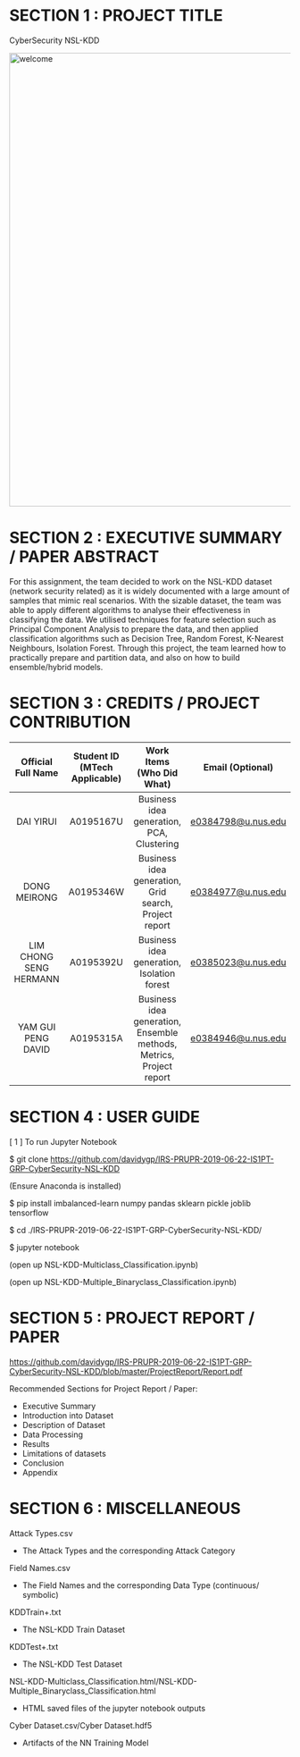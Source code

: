 # SECTION 1 : PROJECT TITLE
CyberSecurity NSL-KDD

<img width="812" alt="welcome" src="https://user-images.githubusercontent.com/31118924/65891611-66949c80-e3d7-11e9-86b5-91252ed57ed8.PNG">

# SECTION 2 : EXECUTIVE SUMMARY / PAPER ABSTRACT
For this assignment, the team decided to work on the NSL-KDD dataset (network security related) as it is widely documented with a large amount of samples that mimic real scenarios. With the sizable dataset, the team was able to apply different algorithms to analyse their effectiveness in classifying the data. We utilised techniques for feature selection such as Principal Component Analysis to prepare the data, and then applied classification algorithms such as Decision Tree, Random Forest, K-Nearest Neighbours, Isolation Forest. Through this project, the team learned how to practically prepare and partition data, and also on how to build ensemble/hybrid models.

# SECTION 3 : CREDITS / PROJECT CONTRIBUTION
| Official Full Name | Student ID (MTech Applicable)| Work Items (Who Did What) | Email (Optional) |
| :---: | :---: | :---: | :---: |
| DAI YIRUI | A0195167U | Business idea generation, PCA, Clustering | e0384798@u.nus.edu |
| DONG MEIRONG | A0195346W | Business idea generation, Grid search, Project report | e0384977@u.nus.edu |
| LIM CHONG SENG HERMANN | A0195392U	| Business idea generation, Isolation forest	| e0385023@u.nus.edu |
| YAM GUI PENG DAVID | A0195315A	| Business idea generation, Ensemble methods, Metrics, Project report | e0384946@u.nus.edu |


# SECTION 4 : USER GUIDE
[ 1 ] To run Jupyter Notebook 

$ git clone https://github.com/davidygp/IRS-PRUPR-2019-06-22-IS1PT-GRP-CyberSecurity-NSL-KDD

  (Ensure Anaconda is installed)
  
$ pip install imbalanced-learn numpy pandas sklearn pickle joblib tensorflow

$ cd ./IRS-PRUPR-2019-06-22-IS1PT-GRP-CyberSecurity-NSL-KDD/

$ jupyter notebook

  (open up NSL-KDD-Multiclass_Classification.ipynb)
  
  (open up NSL-KDD-Multiple_Binaryclass_Classification.ipynb)

# SECTION 5 : PROJECT REPORT / PAPER
https://github.com/davidygp/IRS-PRUPR-2019-06-22-IS1PT-GRP-CyberSecurity-NSL-KDD/blob/master/ProjectReport/Report.pdf

Recommended Sections for Project Report / Paper:
- Executive Summary
- Introduction into Dataset
- Description of Dataset
- Data Processing
- Results
- Limitations of datasets 
- Conclusion
- Appendix

# SECTION 6 : MISCELLANEOUS
Attack Types.csv
- The Attack Types and the corresponding Attack Category

Field Names.csv
- The Field Names and the corresponding Data Type (continuous/ symbolic)

KDDTrain+.txt
- The NSL-KDD Train Dataset

KDDTest+.txt
- The NSL-KDD Test Dataset

NSL-KDD-Multiclass_Classification.html/NSL-KDD-Multiple_Binaryclass_Classification.html
- HTML saved files of the jupyter notebook outputs

Cyber Dataset.csv/Cyber Dataset.hdf5
- Artifacts of the NN Training Model
